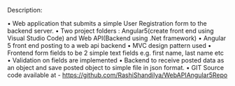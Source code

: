 Description: 

•	Web application that submits a simple User Registration form to the backend server.
•	Two project folders : Angular5(create front end using Visual Studio Code) and Web API(Backend using .Net framework)
•	 Angular 5 front end posting to a web api backend 
•	MVC design pattern used
•	Frontend form fields to be 2 simple text fields e.g. first name, last name etc
•	Validation on fields are implemented
•	Backend to receive posted data as an object and save posted object to simple file in json format.
•	GIT Source code available at - https://github.com/RashiShandilya/WebAPIAngular5Repo


 
